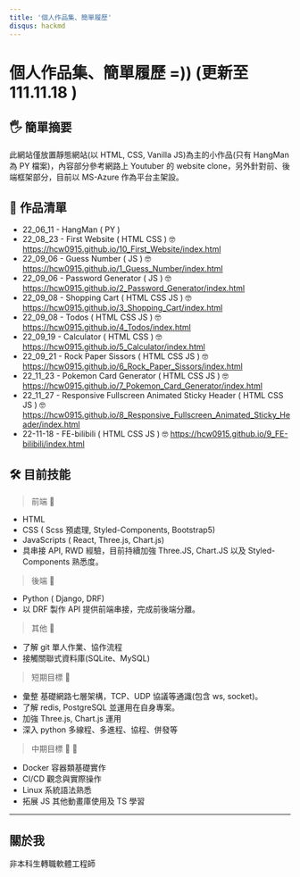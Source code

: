 ```yaml
---
title: '個人作品集、簡單履歷'
disqus: hackmd
---
```


個人作品集、簡單履歷 =)) 
(更新至 111.11.18 )
===


## :raised_hand_with_fingers_splayed: 簡單摘要

此網站僅放置靜態網站(以 HTML, CSS, Vanilla JS)為主的小作品(只有 HangMan 為 PY 檔案)，內容部分參考網路上 Youtuber 的 website clone，另外針對前、後端框架部分，目前以 MS-Azure 作為平台主架設。

## :triangular_flag_on_post: 作品清單

- 22_06_11 - HangMan ( PY )
- 22_08_23 - First Website ( HTML CSS )
:nerd_face:  https://hcw0915.github.io/10_First_Website/index.html
- 22_09_06 - Guess Number ( JS )
:nerd_face:   https://hcw0915.github.io/1_Guess_Number/index.html
- 22_09_06 - Password Generator ( JS )
:nerd_face:   https://hcw0915.github.io/2_Password_Generator/index.html
- 22_09_08 - Shopping Cart ( HTML CSS JS )
:nerd_face:   https://hcw0915.github.io/3_Shopping_Cart/index.html
- 22_09_08 - Todos ( HTML CSS JS )
:nerd_face:  https://hcw0915.github.io/4_Todos/index.html
- 22_09_19 - Calculator ( HTML CSS )
:nerd_face:  https://hcw0915.github.io/5_Calculator/index.html
- 22_09_21 - Rock Paper Sissors ( HTML CSS JS )
:nerd_face:  https://hcw0915.github.io/6_Rock_Paper_Sissors/index.html
- 22_11_23 - Pokemon Card Generator ( HTML CSS JS )
:nerd_face:  https://hcw0915.github.io/7_Pokemon_Card_Generator/index.html
- 22_11_27 - Responsive Fullscreen Animated Sticky Header ( HTML CSS JS )
:nerd_face:  https://hcw0915.github.io/8_Responsive_Fullscreen_Animated_Sticky_Header/index.html
- 22-11-18 - FE-bilibili ( HTML CSS JS )
:nerd_face:  https://hcw0915.github.io/9_FE-bilibili/index.html


## :hammer_and_wrench: 目前技能

> 前端 :brain:

- HTML
- CSS ( Scss 預處理, Styled-Components, Bootstrap5)
- JavaScripts ( React, Three.js, Chart.js)
- 具串接 API, RWD 經驗，目前持續加強 Three.JS, Chart.JS 以及 Styled-Components 熟悉度。

> 後端 :brain:

- Python ( Django, DRF)
- 以 DRF 製作 API 提供前端串接，完成前後端分離。

> 其他 :brain:

- 了解 git 單人作業、協作流程
- 接觸關聯式資料庫(SQLite、MySQL)

> 短期目標 :footprints:

- 彙整 基礎網路七層架構，TCP、UDP 協議等通識(包含 ws, socket)。
- 了解 redis, PostgreSQL 並運用在自身專案。
- 加強 Three.js, Chart.js 運用
- 深入 python 多線程、多進程、協程、併發等

> 中期目標  :footprints: :footprints: 

- Docker 容器類基礎實作
- CI/CD 觀念與實際操作
- Linux 系統語法熟悉
- 拓展 JS 其他動畫庫使用及 TS 學習

---

## 關於我

非本科生轉職軟體工程師
